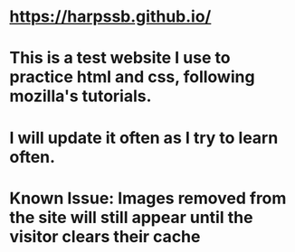 # https://harpssb.github.io/
# This is a test website I use to practice html and css, following mozilla's tutorials.
# I will update it often as I try to learn often.
# Known Issue: Images removed from the site will still appear until the visitor clears their cache
